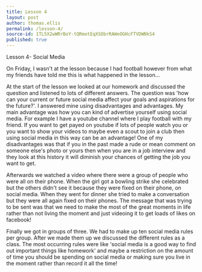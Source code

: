 ```yaml
---
title: Lesson 4
layout: post
author: thomas.ellis
permalink: /lesson-4/
source-id: 1TL5X2wWRrBoY-tQRmotEqXSObrRAWeOGHcFTVDWNkS4
published: true
---
```

Lesson 4- Social Media

On Friday, I wasn't at the lesson because I had football however from what my friends have told me this is what happened in the lesson…

At the start of the lesson we looked at our homework and discussed the question and listened to lots of different answers. The question was 'how can your current or future social media affect your goals and aspirations for the future?'. I answered mine using disadvantages and advantages. My main advantage was how you can kind of advertise yourself using social media. For example I have a youtube channel where I play football with my friend. If you want to get payed on youtube if lots of people watch you or you want to show your videos to maybe even a scout to join a club then using social media in this way can be an advantage! One of my  disadvantages was that if you in the past made a rude or mean comment on someone else's photo or yours then when you are in a job interview and they look at this history it will diminish your chances of getting the job you want to get.

Afterwards we watched a video where there were a group of people who were all on their phone. When the girl got a bowling strike she celebrated but the others didn't see it because they were fixed on their phone, on social media. When they went for dinner she tried to make a conversation but they were all again fixed on their phones. The message that was trying to be sent was that we need to make the most of the great moments in life rather than not living the moment and just videoing it to get loads of likes on facebook!

Finally we got in groups of three. We had to make up ten social media rules per group. After we made them up we discussed the different rules as a class. The most occurring rules were like 'social media is a good way to find out important things like homework' and maybe a restriction on the amount of time you should be spending on social media or making sure you live in the moment rather than record it all the time!

